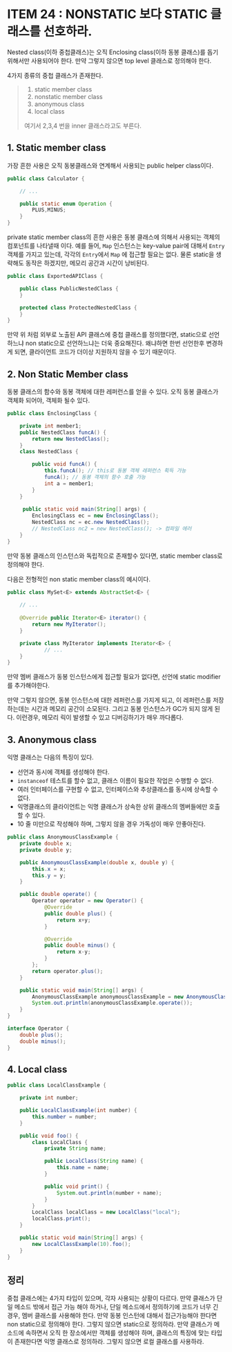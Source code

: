 # ITEM 24 : NONSTATIC 보다 STATIC 클래스를 선호하라.

Nested class(이하 중첩클래스)는 오직 Enclosing class(이하 동봉 클래스)를 돕기 위해서만 사용되어야 한다. 만약 그렇지 않으면 top level 클래스로 정의해야 한다.

4가지 종류의 중첩 클래스가 존재한다.

> 1. static member class
> 2. nonstatic member class
> 3. anonymous class
> 4. local class
>
> 여기서 2,3,4 번을 inner 클래스라고도 부른다.

## 1. Static member class

가장 흔한 사용은 오직 동봉클래스와 연계해서 사용되는 public helper class이다.

``` java
public class Calculator {

    // ...

    public static enum Operation {
        PLUS,MINUS;
    }
}
```

private static member class의 흔한 사용은  동봉 클래스에 의해서 사용되는 객체의 컴포넌트를 나타낼때 이다. 예를 들어, ```Map``` 인스턴스는 key-value pair에 대해서  ```Entry``` 객체를 가지고 있는데, 각각의 ```Entry```에서 ```Map``` 에 접근할 필요는 없다. 물론 static을 생략해도 동작은 하겠지만, 메모리 공간과 시간이 낭비된다.

``` java
public class ExportedAPIClass {

    public class PublicNestedClass {
    }

    protected class ProtectedNestedClass {
    }
}

```

만약 위 처럼 외부로 노출된 API 클래스에 중첩 클래스를 정의했다면, static으로 선언하느냐 non static으로 선언하느냐는 더욱 중요해진다. 왜냐하면 한번 선언한후 변경하게 되면, 클라이언트 코드가 더이상 지원하지 않을 수 있기 때문이다.

## 2. Non Static Member class

동봉 클래스의 함수와 동봉 객체에 대한 레퍼런스를 얻을 수 있다. 오직 동봉 클래스가 객체화 되어야, 객체화 될수 있다.

``` java
public class EnclosingClass {

    private int member1;
    public NestedClass funcA() {
        return new NestedClass();
    }
    class NestedClass {

        public void funcA() {
            this.funcA(); // this로 동봉 객체 레퍼런스 획득 가능
            funcA(); // 동봉 객체의 함수 호출 가능
            int a = member1;
        }
    }
  
     public static void main(String[] args) {
        EnclosingClass ec = new EnclosingClass();
        NestedClass nc = ec.new NestedClass();
        // NestedClass nc2 = new NestedClass(); -> 컴파일 에러
    }
}
```

만약 동봉 클래스의 인스턴스와 독립적으로 존재할수 있다면, static member class로 정의해야 한다. 

다음은 전형적인 non static member class의 예시이다.

``` java
public class MySet<E> extends AbstractSet<E> {
    
    // ...
    
    @Override public Iterator<E> iterator() {
        return new MyIterator();
    }

    private class MyIterator implements Iterator<E> {
			// ...
    }
}

```

만약 멤버 클래스가 동봉 인스턴스에게 접근할 필요가 없다면, 선언에 static modifier를 추가해야한다.

만약 그렇지 않으면, 동봉 인스턴스에 대한 레퍼런스를 가지게 되고, 이 레퍼런스를 저장하는데는 시간과 메모리 공간이 소모된다. 그리고 동봉 인스턴스가 GC가 되지 않게 된다. 이런경우, 메모리 릭이 발생할 수 있고 디버깅하기가 매우 까다롭다.

## 3. Anonymous class

익명 클래스는 다음의 특징이 있다.

- 선언과 동시에 객체를 생성해야 한다.
- ```instanceof``` 테스트를 할수 없고, 클래스 이름이 필요한 작업은 수행할 수 없다.
- 여러 인터페이스를 구현할 수 없고, 인터페이스와 추상클래스를 동시에 상속할 수 없다.
- 익명클래스의 클라이언트는 익명 클래스가 상속한 상위 클래스의 멤버들에만 호출할 수 있다.
- 10 줄 미만으로 작성해야 하며, 그렇지 않을 경우 가독성이 매우 안좋아진다.

``` java
public class AnonymousClassExample {
    private double x;
    private double y;

    public AnonymousClassExample(double x, double y) {
        this.x = x;
        this.y = y;
    }

    public double operate() {
        Operator operator = new Operator() {
            @Override
            public double plus() {
                return x+y;
            }

            @Override
            public double minus() {
                return x-y;
            }
        };
        return operator.plus();
    }

    public static void main(String[] args) {
        AnonymousClassExample anonymousClassExample = new AnonymousClassExample(1.0,2.0);
        System.out.println(anonymousClassExample.operate());
    }
}

interface Operator {
    double plus();
    double minus();
}
```

## 4. Local class

``` java
public class LocalClassExample {

    private int number;

    public LocalClassExample(int number) {
        this.number = number;
    }

    public void foo() {
        class LocalClass {
            private String name;

            public LocalClass(String name) {
                this.name = name;
            }

            public void print() {
                System.out.println(number + name);
            }
        }
        LocalClass localClass = new LocalClass("local");
        localClass.print();
    }

    public static void main(String[] args) {
        new LocalClassExample(10).foo();
    }
}
```

## 정리

중첩 클래스에는 4가지 타입이 있으며, 각자 사용되는 상황이 다르다. 만약 클래스가 단일 메소드 밖에서 접근 가능 해야 하거나, 단일 메소드에서 정의하기에 코드가 너무 긴 경우, 멤버 클래스를 사용해야 한다. 만약 동봉 인스턴에 대해서 접근가능해야 한다면 non static으로 정의해야 한다. 그렇지 않으면 static으로 정의하라. 만약 클래스가 메소드에 속하면서 오직 한 장소에서만 객체를 생성해야 하며, 클래스의 특징에 맞는 타입이 존재한다면 익명 클래스로 정의하라. 그렇지 않으면 로컬 클래스를 사용하라.



